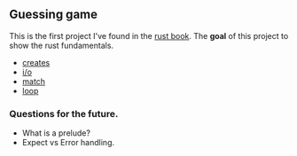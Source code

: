 ## Guessing game
This is the first project I've found in the [rust book](https://doc.rust-lang.org/book/ch02-00-guessing-game-tutorial.html). The __goal__ of this project to show the rust fundamentals.
- [creates](https://crates.io/)
- [i/o](https://doc.rust-lang.org/std/io/index.html)
- [match](https://doc.rust-lang.org/rust-by-example/flow_control/match.html#match)
- [loop](https://doc.rust-lang.org/rust-by-example/flow_control/loop.html)


### Questions for the future.
- What is a prelude?
-  Expect vs Error handling.


